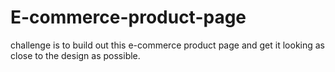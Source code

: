 # E-commerce-product-page
 challenge is to build out this e-commerce product page and get it looking as close to the design as possible.
